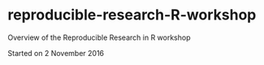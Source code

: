 # reproducible-research-R-workshop
Overview of the Reproducible Research in R workshop

Started on 2 November 2016
